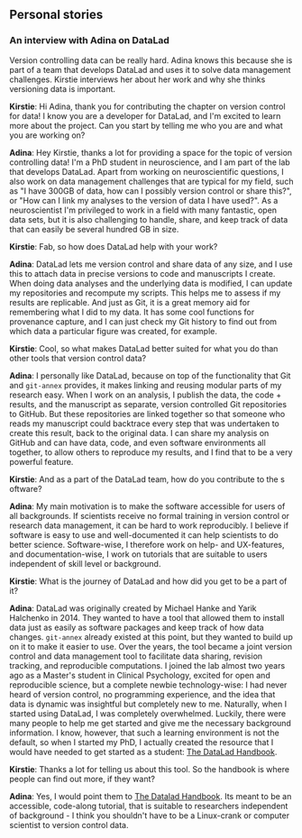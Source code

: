 ## Personal stories

### An interview with Adina on DataLad

Version controlling data can be really hard. Adina knows this because she is part
of a team that develops DataLad and uses it to solve data management challenges.
Kirstie interviews her about her work and why she thinks versioning data is
important.


**Kirstie**: Hi Adina, thank you for contributing the chapter on version control
for data!
I know you are a developer for DataLad, and I'm excited to learn more about the
project.
Can you start by telling me who you are and what you are working on?

**Adina**: Hey Kirstie, thanks a lot for providing a space for the topic of
version controlling data!
I'm a PhD student in neuroscience, and I am part of the lab that develops DataLad.
Apart from working on neuroscientific questions, I also work on data management
challenges that are typical for my field, such as "I have 300GB of data, how can
I possibly version control or share this?", or "How can I link my analyses to the
version of data I have used?".
As a neuroscientist I'm privileged to work in a field with many fantastic, open
data sets, but it is also challenging to handle, share, and keep track of data
that can easily be several hundred GB in size.

**Kirstie**: Fab, so how does DataLad help with your work?

**Adina**: DataLad lets me version control and share data of any size, and I use
this to attach data in precise versions to code and manuscripts I create.
When doing data analyses and the underlying data is modified, I can update my
repositories and recompute my scripts.
This helps me to assess if my results are replicable.
And just as Git, it is a great memory aid for remembering what I did to my data.
It has some cool functions for provenance capture, and I can just check my Git
history to find out from which data a particular figure was created, for example.


**Kirstie**: Cool, so what makes DataLad better suited for what you do than other
tools that version control data?

**Adina**: I personally like DataLad, because on top of the functionality that
Git and `git-annex` provides, it makes linking and reusing modular parts of my
research easy.
When I work on an analysis, I publish the data, the code + results, and the
manuscript as separate, version controlled Git repositories to GitHub.
But these repositories are linked together so that someone who reads my
manuscript could backtrace every step that was undertaken to create this result,
back to the original data.
I can share my analysis on GitHub and can have data, code, and even software
environments all together, to allow others to reproduce my results, and I find
that to be a very powerful feature.

**Kirstie**: And as a part of the DataLad team, how do you contribute to the s
oftware?

**Adina**: My main motivation is to make the software accessible for users of all
backgrounds.
If scientists receive no formal training in version control or research data
management, it can be hard to work reproducibly.
I believe if software is easy to use and well-documented it can help scientists
to do better science.
Software-wise, I therefore work on help- and UX-features, and documentation-wise,
I work on tutorials that are suitable to users independent of skill level or
background.

**Kirstie**: What is the journey of DataLad and how did you get to be a part of
it?

**Adina**: DataLad was originally created by Michael Hanke and Yarik Halchenko
in 2014.
They wanted to have a tool that allowed them to install data just as easily as
software packages and keep track of how data changes.
`git-annex` already existed at this point, but they wanted to build up on it to
make it easier to use.
Over the years, the tool became a joint version control and data management tool
to facilitate data sharing, revision tracking, and reproducible computations.
I joined the lab almost two years ago as a Master's student in Clinical
Psychology, excited for open and reproducible science, but a complete newbie
technology-wise:
I had never heard of version control, no programming experience, and the idea
that data is dynamic was insightful but completely new to me.
Naturally, when I started using DataLad, I was completely overwhelmed.
Luckily, there were many people to help me get started and give me the necessary
background information.
I know, however, that such a learning environment is not the default, so when I
started my PhD, I actually created the resource that I would have needed to get
started as a student: [The DataLad Handbook](http://handbook.datalad.org).

**Kirstie**: Thanks a lot for telling us about this tool. So the handbook is
where people can find out more, if they want?

**Adina**: Yes, I would point them to [The Datalad Handbook](http://handbook.datalad.org).
Its meant to be an accessible, code-along tutorial, that is suitable to
researchers independent of background - I think you shouldn't have to be a
Linux-crank or computer scientist to version control data.

